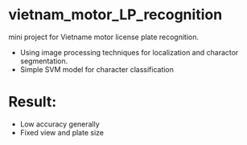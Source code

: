 # vietnam_motor_LP_recognition
mini project for Vietname motor license plate recognition.  
- Using image processing techniques for localization and charactor segmentation.
- Simple SVM model for character classification
# Result:
- Low accuracy generally
- Fixed view and plate size
